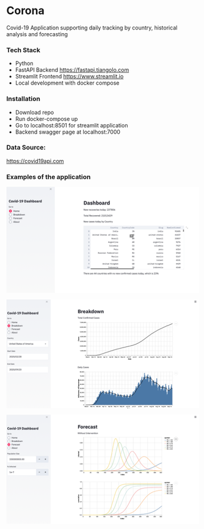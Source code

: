 # Corona
Covid-19 Application supporting daily tracking by country, historical analysis and forecasting

### Tech Stack
- Python
- FastAPI Backend https://fastapi.tiangolo.com
- Streamlit Frontend https://www.streamlit.io
- Local development with docker compose

### Installation
- Download repo
- Run docker-compose up
- Go to localhost:8501 for streamlit application
- Backend swagger page at localhost:7000

### Data Source:
https://covid19api.com

### Examples of the application
![Dashboard](images/dashboard.png?raw=true)

![Breakdown](images/breakdown.png?raw=true)

![Forecast](images/forecast.png?raw=true)